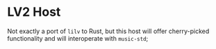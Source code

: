 # LV2 Host

Not exactly a port of `lilv` to Rust, but this host will offer cherry-picked functionality and will interoperate with
`music-std`;